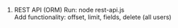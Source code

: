 1.  REST API (ORM) 
    Run: node rest-api.js  
    Add functionality: offset, limit, fields, delete (all users)